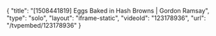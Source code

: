 {
    "title": "[1508441819] Eggs Baked in Hash Browns | Gordon Ramsay",
    "type": "solo",
    "layout": "iframe-static",
    "videoId": "123178936",
    "url": "\/tvpembed\/123178936"
}